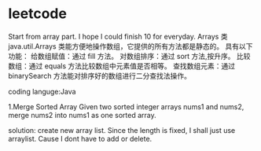 # leetcode
Start from array part. I hope I could finish 10 for everyday.
Arrays 类
java.util.Arrays 类能方便地操作数组，它提供的所有方法都是静态的。
具有以下功能：
给数组赋值：通过 fill 方法。
对数组排序：通过 sort 方法,按升序。
比较数组：通过 equals 方法比较数组中元素值是否相等。
查找数组元素：通过 binarySearch 方法能对排序好的数组进行二分查找法操作。

coding languge:Java

1.Merge Sorted Array
Given two sorted integer arrays nums1 and nums2, merge nums2 into nums1 as one sorted array.

solution: create new array list. Since the length is fixed, I shall just use arraylist. Cause I dont have to add or delete.

